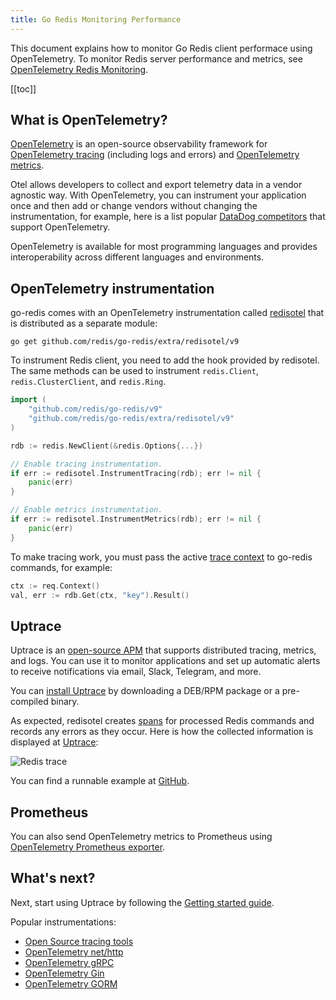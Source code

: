 ```yaml
---
title: Go Redis Monitoring Performance
---
```


<CoverImage title="Monitoring Go Redis Performance and Errors" />

This document explains how to monitor Go Redis client performace using OpenTelemetry. To monitor
Redis server performance and metrics, see
[OpenTelemetry Redis Monitoring](https://uptrace.dev/opentelemetry/redis-monitoring.html).

[[toc]]

## What is OpenTelemetry?

[OpenTelemetry](https://uptrace.dev/opentelemetry/) is an open-source observability framework for
[OpenTelemetry tracing](https://uptrace.dev/opentelemetry/distributed-tracing.html) (including logs
and errors) and [OpenTelemetry metrics](https://uptrace.dev/opentelemetry/metrics.html).

Otel allows developers to collect and export telemetry data in a vendor agnostic way. With
OpenTelemetry, you can instrument your application once and then add or change vendors without
changing the instrumentation, for example, here is a list popular
[DataDog competitors](https://uptrace.dev/get/compare/datadog-competitors.html) that support
OpenTelemetry.

OpenTelemetry is available for most programming languages and provides interoperability across
different languages and environments.

## OpenTelemetry instrumentation

go-redis comes with an OpenTelemetry instrumentation called
[redisotel](https://github.com/redis/go-redis/tree/master/extra/redisotel) that is distributed as a
separate module:

```shell
go get github.com/redis/go-redis/extra/redisotel/v9
```

To instrument Redis client, you need to add the hook provided by redisotel. The same methods can be
used to instrument `redis.Client`, `redis.ClusterClient`, and `redis.Ring`.

```go
import (
    "github.com/redis/go-redis/v9"
    "github.com/redis/go-redis/extra/redisotel/v9"
)

rdb := redis.NewClient(&redis.Options{...})

// Enable tracing instrumentation.
if err := redisotel.InstrumentTracing(rdb); err != nil {
	panic(err)
}

// Enable metrics instrumentation.
if err := redisotel.InstrumentMetrics(rdb); err != nil {
	panic(err)
}
```

To make tracing work, you must pass the active
[trace context](https://uptrace.dev/opentelemetry/go-tracing.html#context) to go-redis commands, for
example:

```go
ctx := req.Context()
val, err := rdb.Get(ctx, "key").Result()
```

## Uptrace

Uptrace is an [open-source APM](https://uptrace.dev/get/open-source-apm.html) that supports
distributed tracing, metrics, and logs. You can use it to monitor applications and set up automatic
alerts to receive notifications via email, Slack, Telegram, and more.

You can [install Uptrace](https://uptrace.dev/get/install.html) by downloading a DEB/RPM package or
a pre-compiled binary.

As expected, redisotel creates
[spans](https://uptrace.dev/opentelemetry/distributed-tracing.html#spans) for processed Redis
commands and records any errors as they occur. Here is how the collected information is displayed at
[Uptrace](https://app.uptrace.dev/explore/1/?system=db%3Aredis&utm_source=goredis):

![Redis trace](/redis-monitoring/trace.png)

You can find a runnable example at
[GitHub](https://github.com/redis/go-redis/tree/master/example/otel).

## Prometheus

You can also send OpenTelemetry metrics to Prometheus using
[OpenTelemetry Prometheus exporter](https://uptrace.dev/opentelemetry/prometheus-metrics.html).

## What's next?

Next, start using Uptrace by following the
[Getting started guide](https://uptrace.dev/get/get-started.html).

Popular instrumentations:

- [Open Source tracing tools](https://uptrace.dev/get/compare/distributed-tracing-tools.html)
- [OpenTelemetry net/http](https://uptrace.dev/opentelemetry/instrumentations/go-net-http.html)
- [OpenTelemetry gRPC](https://uptrace.dev/opentelemetry/instrumentations/go-grpc.html)
- [OpenTelemetry Gin](https://uptrace.dev/opentelemetry/instrumentations/go-gin.html)
- [OpenTelemetry GORM](https://uptrace.dev/opentelemetry/instrumentations/go-gorm.html)
